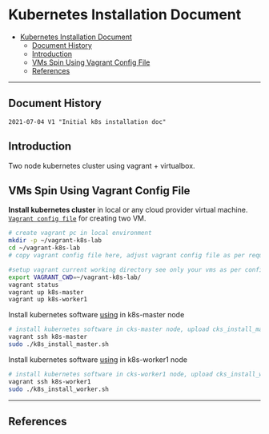 
# Kubernetes Installation Document

- [Kubernetes Installation Document](#kubernetes-installation-document)
  - [Document History](#document-history)
  - [Introduction](#introduction)
  - [VMs Spin Using Vagrant Config File](#vms-spin-using-vagrant-config-file)
  - [References](#references)
  
---

## Document History
```
2021-07-04 V1 "Initial k8s installation doc"
```

## Introduction
Two node kubernetes cluster using vagrant + virtualbox.


## VMs Spin Using Vagrant Config File
**Install kubernetes cluster** in local or any cloud provider virtual machine.  [`Vagrant config file`](vagrant-k8s-lab/Vagrantfile) for creating two VM.

```bash
# create vagrant pc in local environment
mkdir -p ~/vagrant-k8s-lab
cd ~/vagrant-k8s-lab
# copy vagrant config file here, adjust vagrant config file as per requirements like cpu, memory, disk and number of VMs 

#setup vagrant current working directory see only your vms as per config file
export VAGRANT_CWD=~/vagrant-k8s-lab/
vagrant status
vagrant up k8s-master
vagrant up k8s-worker1
```

Install kubernetes software [using](k8s_install_master.sh) in k8s-master node
```bash
# install kubernetes software in cks-master node, upload cks_install_master.sh script
vagrant ssh k8s-master
sudo ./k8s_install_master.sh
```

Install kubernetes software [using](k8s_install_worker.sh) in k8s-worker1 node
```bash
# install kubernetes software in cks-worker1 node, upload cks_install_worker.sh script
vagrant ssh k8s-worker1
sudo ./k8s_install_worker.sh
```

---

## References
